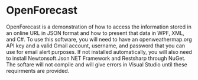 # OpenForecast
OpenForecast is a demonstration of how to access the information stored in an online URL in JSON format and how to present that data in WPF, XML, and C#. To use this software, you will need to have an openweathermap.org API key and a valid Gmail account, username, and password that you can use for email alert purposes. If not installed automatically, you will also need to install Newtonsoft.Json NET Framework and Restsharp through NuGet. The softare will not compile and will give errors in Visual Studio until these requirments are provided. 
